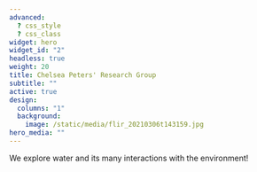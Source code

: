 ```yaml
---
advanced:
  ? css_style
  ? css_class
widget: hero
widget_id: "2"
headless: true
weight: 20
title: Chelsea Peters' Research Group
subtitle: ""
active: true
design:
  columns: "1"
  background:
    image: /static/media/flir_20210306t143159.jpg
hero_media: ""
---
```

We explore water and its many interactions with the environment!
